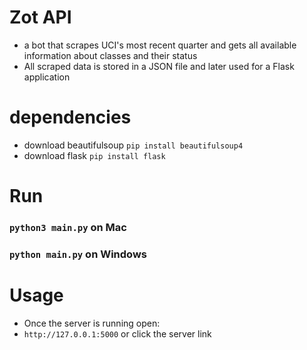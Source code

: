 # Zot API
- a bot that scrapes UCI's most recent quarter and gets all available information about classes and their status
- All scraped data is stored in a JSON file and later used for a Flask application

# dependencies
- download beautifulsoup ```pip install beautifulsoup4```
- download flask ```pip install flask```

# Run
### ```python3 main.py``` on Mac
### ```python main.py``` on Windows

# Usage
- Once the server is running open:
- ```http://127.0.0.1:5000``` or click the server link

